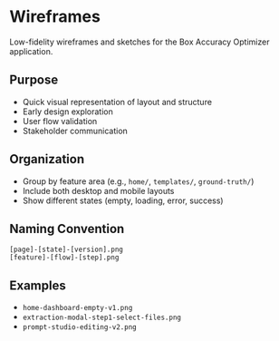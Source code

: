 # Wireframes

Low-fidelity wireframes and sketches for the Box Accuracy Optimizer application.

## Purpose
- Quick visual representation of layout and structure
- Early design exploration
- User flow validation
- Stakeholder communication

## Organization
- Group by feature area (e.g., `home/`, `templates/`, `ground-truth/`)
- Include both desktop and mobile layouts
- Show different states (empty, loading, error, success)

## Naming Convention
```
[page]-[state]-[version].png
[feature]-[flow]-[step].png
```

## Examples
- `home-dashboard-empty-v1.png`
- `extraction-modal-step1-select-files.png`
- `prompt-studio-editing-v2.png` 